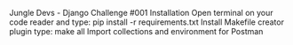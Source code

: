 Jungle Devs - Django Challenge #001
Installation
Open terminal on your code reader and type: pip install -r requirements.txt
Install Makefile creator plugin
type: make all
Import collections and environment for Postman
